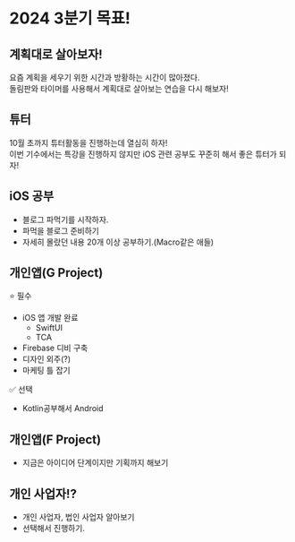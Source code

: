 # 2024 3분기 목표!

## 계획대로 살아보자!
요즘 계획을 세우기 위한 시간과 방황하는 시간이 많아졌다.  
돌림판와 타이머를 사용해서 계획대로 살아보는 연습을 다시 해보자!

## 튜터
10월 초까지 튜터활동을 진행하는데 열심히 하자!  
이번 기수에서는 특강을 진행하지 않지만 iOS 관련 공부도 꾸준히 해서 좋은 튜터가 되자!

## iOS 공부
 - 블로그 파먹기를 시작하자.
 - 파먹을 블로그 준비하기
 - 자세히 몰랐던 내용 20개 이상 공부하기.(Macro같은 애들)

## 개인앱(G Project)
⭐️ 필수
 - iOS 앱 개발 완료
    - SwiftUI
    - TCA
 - Firebase 디비 구축
 - 디자인 외주(?)
 - 마케팅 틀 잡기

✅ 선택
 - Kotlin공부해서 Android 

## 개인앱(F Project)
 - 지금은 아이디어 단계이지만 기획까지 해보기


## 개인 사업자!?
 - 개인 사업자, 법인 사업자 알아보기
 - 선택해서 진행하기.

